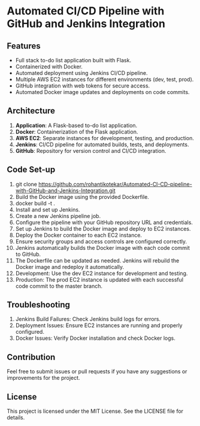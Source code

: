 # Automated CI/CD Pipeline with GitHub and Jenkins Integration
## Features

- Full stack to-do list application built with Flask.
- Containerized with Docker.
- Automated deployment using Jenkins CI/CD pipeline.
- Multiple AWS EC2 instances for different environments (dev, test, prod).
- GitHub integration with web tokens for secure access.
- Automated Docker image updates and deployments on code commits.

## Architecture

1. **Application**: A Flask-based to-do list application.
2. **Docker**: Containerization of the Flask application.
3. **AWS EC2**: Separate instances for development, testing, and production.
4. **Jenkins**: CI/CD pipeline for automated builds, tests, and deployments.
5. **GitHub**: Repository for version control and CI/CD integration.

## Code Set-up

1. git clone https://github.com/rohantikotekar/Automated-CI-CD-pipeline-with-GitHub-and-Jenkins-Integration.git
2. Build the Docker image using the provided Dockerfile.
3. docker build -t <image-name> .
4. Install and set up Jenkins.
5. Create a new Jenkins pipeline job.
6. Configure the pipeline with your GitHub repository URL and credentials.
7. Set up Jenkins to build the Docker image and deploy to EC2 instances.
8. Deploy the Docker container to each EC2 instance.
9. Ensure security groups and access controls are configured correctly.
10. Jenkins automatically builds the Docker image with each code commit to GitHub.
11. The Dockerfile can be updated as needed. Jenkins will rebuild the Docker image and redeploy it automatically.
12. Development: Use the dev EC2 instance for development and testing.
13. Production: The prod EC2 instance is updated with each successful code commit to the master branch.

## Troubleshooting
1. Jenkins Build Failures: Check Jenkins build logs for errors.
2. Deployment Issues: Ensure EC2 instances are running and properly configured.
3. Docker Issues: Verify Docker installation and check Docker logs.

## Contribution

Feel free to submit issues or pull requests if you have any suggestions or improvements for the project.

## License

This project is licensed under the MIT License. See the LICENSE file for details.

